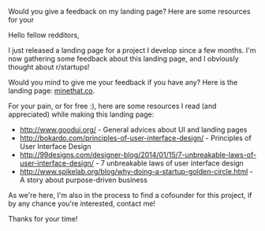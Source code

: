 

Would you give a feedback on my landing page? Here are some resources for your

Hello fellow redditors,

I just released a landing page for a project I develop since a few months. I'm now gathering some feedback about this landing page, and I obviously thought about r/startups!

Would you mind to give me your feedback if you have any? Here is the landing page: [minethat.co](http://www.minethat.co?r=r1).

For your pain, or for free :), here are some resources I read (and appreciated) while making this landing page:

* http://www.goodui.org/ - General advices about UI and landing pages
* http://bokardo.com/principles-of-user-interface-design/ - Principles of User Interface Design
* http://99designs.com/designer-blog/2014/01/15/7-unbreakable-laws-of-user-interface-design/ - 7 unbreakable laws of user interface design
* http://www.spikelab.org/blog/why-doing-a-startup-golden-circle.html - A story about purpose-driven business

As we're here, I'm also in the process to find a cofounder for this project, if by any chance you're interested, contact me!

Thanks for your time!